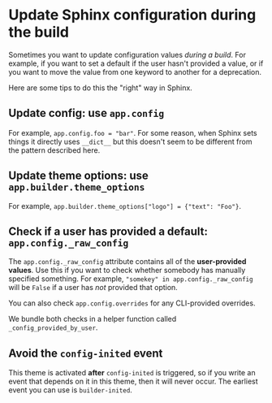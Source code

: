# Update Sphinx configuration during the build

Sometimes you want to update configuration values _during a build_.
For example, if you want to set a default if the user hasn't provided a value, or if you want to move the value from one keyword to another for a deprecation.

Here are some tips to do this the "right" way in Sphinx.

## Update config: use `app.config`

For example, `app.config.foo = "bar"`.
For some reason, when Sphinx sets things it directly uses `__dict__` but this doesn't seem to be different from the pattern described here.

## Update theme options: use `app.builder.theme_options`

For example, `app.builder.theme_options["logo"] = {"text": "Foo"}`.

## Check if a user has provided a default: `app.config._raw_config`

The `app.config._raw_config` attribute contains all of the **user-provided values**.
Use this if you want to check whether somebody has manually specified something.
For example, `"somekey" in app.config._raw_config` will be `False` if a user has _not_ provided that option.

You can also check `app.config.overrides` for any CLI-provided overrides.

We bundle both checks in a helper function called `_config_provided_by_user`.

## Avoid the `config-inited` event

This theme is activated **after** `config-inited` is triggered, so if you write an event that depends on it in this theme, then it will never occur.
The earliest event you can use is `builder-inited`.
